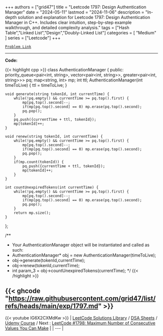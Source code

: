 
+++
authors = ["grid47"]
title = "Leetcode 1797: Design Authentication Manager"
date = "2024-05-11"
lastmod = "2024-11-06"
description = "In-depth solution and explanation for Leetcode 1797: Design Authentication Manager in C++. Includes clear intuition, step-by-step example walkthrough, and detailed complexity analysis."
tags = ["Hash Table","Linked List","Design","Doubly-Linked List"]
categories = [
    "Medium"
]
series = ["Leetcode"]
+++



[`Problem Link`](https://leetcode.com/problems/design-authentication-manager/description/)

---
**Code:**

{{< highlight cpp >}}
class AuthenticationManager {
public:
    priority_queue<pair<int, string>, vector<pair<int, string>>, greater<pair<int, string>>> pq;
    map<string, int> mp;
    int ttl;
    AuthenticationManager(int timeToLive) {
        ttl = timeToLive;
    }
    
    void generate(string tokenId, int currentTime) {
        while(!pq.empty() && currentTime >= pq.top().first) {
            mp[pq.top().second]--;
            if(mp[pq.top().second] == 0) mp.erase(pq.top().second);
            pq.pop();
        }
        pq.push({currentTime + ttl, tokenId});
        mp[tokenId]++;
    }
    
    void renew(string tokenId, int currentTime) {
        while(!pq.empty() && currentTime >= pq.top().first) {
            mp[pq.top().second]--;
            if(mp[pq.top().second] == 0) mp.erase(pq.top().second);
            pq.pop();
        }
        if(mp.count(tokenId)) {
            pq.push({currentTime + ttl, tokenId});            
            mp[tokenId]++;
        }
    }
    
    int countUnexpiredTokens(int currentTime) {
        while(!pq.empty() && currentTime >= pq.top().first) {
            mp[pq.top().second]--;
            if(mp[pq.top().second] == 0) mp.erase(pq.top().second);
            pq.pop();
        }
        return mp.size();
    }
};

/**
 * Your AuthenticationManager object will be instantiated and called as such:
 * AuthenticationManager* obj = new AuthenticationManager(timeToLive);
 * obj->generate(tokenId,currentTime);
 * obj->renew(tokenId,currentTime);
 * int param_3 = obj->countUnexpiredTokens(currentTime);
 */
{{< /highlight >}}

{{< ghcode "https://raw.githubusercontent.com/grid47/list/refs/heads/main/exp/1797.md" >}}
---
{{< youtube IG6X2CXMdKw >}}
| [LeetCode Solutions Library](https://grid47.xyz/leetcode/) / [DSA Sheets](https://grid47.xyz/sheets/) / [Udemy Course](https://grid47.xyz/courses/) / Next : [LeetCode #1798: Maximum Number of Consecutive Values You Can Make](https://grid47.xyz/posts/leetcode-1798-maximum-number-of-consecutive-values-you-can-make-solution/) |
| --- |
